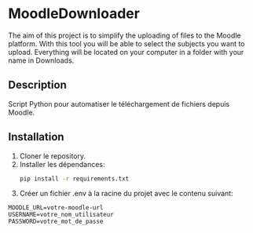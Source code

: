 # MoodleDownloader
The aim of this project is to simplify the uploading of files to the Moodle platform. With this tool you will be able to select the subjects you want to upload. Everything will be located on your computer in a folder with your name in Downloads.

## Description
Script Python pour automatiser le téléchargement de fichiers depuis Moodle.

## Installation
1. Cloner le repository.
2. Installer les dépendances:
   ```sh
   pip install -r requirements.txt

3. Créer un fichier .env à la racine du projet avec le contenu suivant:

```
MOODLE_URL=votre-moodle-url
USERNAME=votre_nom_utilisateur
PASSWORD=votre_mot_de_passe